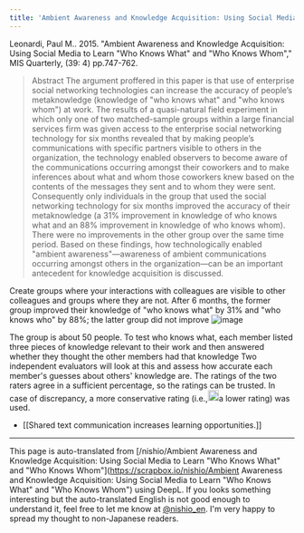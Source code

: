 ```yaml
---
title: 'Ambient Awareness and Knowledge Acquisition: Using Social Media to Learn "Who Knows What" and "Who Knows Whom"'
---
```


Leonardi, Paul M.. 2015. "Ambient Awareness and Knowledge Acquisition: Using Social Media to Learn "Who Knows What" and "Who Knows Whom"," MIS Quarterly, (39: 4) pp.747-762.

> Abstract
>  The argument proffered in this paper is that use of enterprise social networking technologies can increase the accuracy of people’s metaknowledge (knowledge of "who knows what" and "who knows whom") at work. The results of a quasi-natural field experiment in which only one of two matched-sample groups within a large financial services firm was given access to the enterprise social networking technology for six months revealed that by making people’s communications with specific partners visible to others in the organization, the technology enabled observers to become aware of the communications occurring amongst their coworkers and to make inferences about what and whom those coworkers knew based on the contents of the messages they sent and to whom they were sent. Consequently only individuals in the group that used the social networking technology for six months improved the accuracy of their metaknowledge (a 31% improvement in knowledge of who knows what and an 88% improvement in knowledge of who knows whom). There were no improvements in the other group over the same time period. Based on these findings, how technologically enabled "ambient awareness"—awareness of ambient communications occurring amongst others in the organization—can be an important antecedent for knowledge acquisition is discussed.

Create groups where your interactions with colleagues are visible to other colleagues and groups where they are not.
After 6 months, the former group improved their knowledge of "who knows what" by 31% and "who knows who" by 88%; the latter group did not improve
![image](https://gyazo.com/de0647099e295d8035666b066cf598a8/thumb/1000)

The group is about 50 people.
To test who knows what, each member listed three pieces of knowledge relevant to their work and then answered whether they thought the other members had that knowledge
Two independent evaluators will look at this and assess how accurate each member's guesses about others' knowledge are.
The ratings of the two raters agree in a sufficient percentage, so the ratings can be trusted. In case of discrepancy, a more conservative rating (i.e.,<img src='https://scrapbox.io/api/pages/nishio-en/nishio/icon' alt='nishio.icon' height="19.5"/>a lower rating) was used.

- [[Shared text communication increases learning opportunities.]]

---
This page is auto-translated from [/nishio/Ambient Awareness and Knowledge Acquisition: Using Social Media to Learn "Who Knows What" and "Who Knows Whom"](https://scrapbox.io/nishio/Ambient Awareness and Knowledge Acquisition: Using Social Media to Learn "Who Knows What" and "Who Knows Whom") using DeepL. If you looks something interesting but the auto-translated English is not good enough to understand it, feel free to let me know at [@nishio_en](https://twitter.com/nishio_en). I'm very happy to spread my thought to non-Japanese readers.